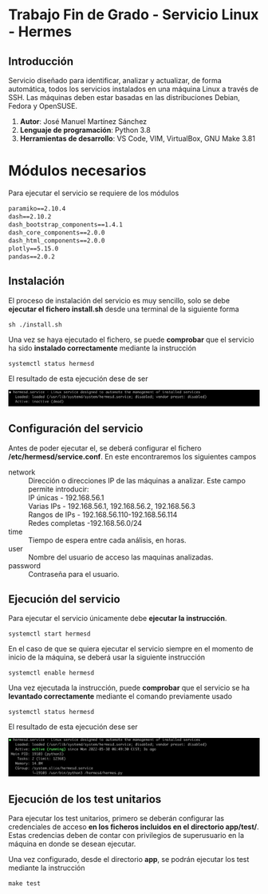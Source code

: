 # Trabajo Fin de Grado - Servicio Linux - Hermes

## Introducción
Servicio diseñado para identificar, analizar y actualizar, de forma automática, todos los servicios instalados en una máquina Linux a través de SSH. Las máquinas deben estar basadas en las distribuciones Debian, Fedora y OpenSUSE.

1. **Autor**: José Manuel Martínez Sánchez
2. **Lenguaje de programación**: Python 3.8
3. **Herramientas de desarrollo**: VS Code, VIM, VirtualBox, GNU Make 3.81

# Módulos necesarios
Para ejecutar el servicio se requiere de los módulos
```
paramiko==2.10.4
dash==2.10.2
dash_bootstrap_components==1.4.1
dash_core_components==2.0.0
dash_html_components==2.0.0
plotly==5.15.0
pandas==2.0.2
```

## Instalación
El proceso de instalación del servicio es muy sencillo, solo se debe **ejecutar el fichero install.sh** desde una terminal de la siguiente forma

```
sh ./install.sh
```

Una vez se haya ejecutado el fichero, se puede **comprobar** que el servicio ha sido **instalado correctamente** mediante la instrucción
```
systemctl status hermesd
```
El resultado de esta ejecución dese de ser

![intalled service](https://github.com/josemanuel179/tfg/blob/main/doc/capturas/intalled.png)

## Configuración del servicio
Antes de poder ejecutar el, se deberá configurar el fichero **/etc/hermesd/service.conf**. En este encontraremos los siguientes campos

<dl>
  <dt>network</dt>
  <dd>Dirección o direcciones IP de las máquinas a analizar. Este campo permite introducir: </dd>
  <dd>IP únicas - 192.168.56.1<br />Varias IPs - 192.168.56.1, 192.168.56.2, 192.168.56.3<br />Rangos de IPs - 192.168.56.110-192.168.56.114<br />Redes completas -192.168.56.0/24</dd>

  <dt>time</dt>
  <dd>Tiempo de espera entre cada análisis, en horas.</dd>

  <dt>user</dt>
  <dd>Nombre del usuario de acceso las maquinas analizadas.</dd>

  <dt>password</dt>
  <dd>Contraseña para el usuario.</dd>
</dl>


## Ejecución del servicio
Para ejecutar el servicio únicamente debe **ejecutar la instrucción**. 
```
systemctl start hermesd
```
En el caso de que se quiera ejecutar el servicio siempre en el momento de inicio de la máquina, se deberá usar la siguiente instrucción
```
systemctl enable hermesd
```

Una vez ejecutada la instrucción, puede **comprobar** que el servicio se ha **levantado correctamente** mediante el comando previamente usado
```
systemctl status hermesd
```
El resultado de esta ejecución dese ser

![start service](https://github.com/josemanuel179/tfg/blob/main/doc/capturas/start.png)

## Ejecución de los test unitarios
Para ejecutar los test unitarios, primero se deberán configurar las credenciales de acceso **en los ficheros incluidos en el directorio app/test/**. Estas credencias deben de contar con privilegios de superusuario en la máquina en donde se desean ejecutar. 

Una vez configurado, desde el directorio **app**, se podrán ejecutar los test mediante la instrucción
```
make test
```
